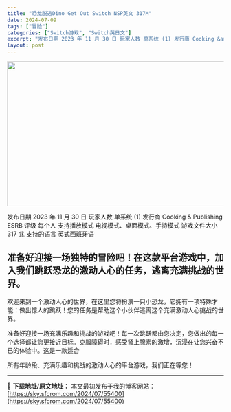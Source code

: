 ```yaml
---
title: "恐龙脱逃Dino Get Out Switch NSP英文 317M"
date: 2024-07-09
tags: ["冒险"]
categories: ["Switch游戏", "Switch英日文"]
excerpt: "发布日期 2023 年 11 月 30 日 玩家人数 单系统 (1) 发行商 Cooking &amp; Publishing ESRB 评级 每个人 支持播放模式 电视模式、桌面模式、手持模式 游戏文件大小 317 兆 支持的语言 英式西班牙语 准备好迎接一场独特的冒险吧！在这款平台游戏中，加入我&hellip;"
layout: post
---
```


<img class="size-full wp-image-55401 aligncenter" src="https://sky.sfcrom.com/wp-content/uploads/2024/07/2024070914410066.webp" alt="" width="600" height="337" />

发布日期 2023 年 11 月 30 日
玩家人数 单系统 (1)
发行商 Cooking &amp; Publishing
ESRB 评级 每个人
支持播放模式 电视模式、桌面模式、手持模式
游戏文件大小 317 兆
支持的语言 英式西班牙语
<h2 class="sc-s17bth-0 bMmuUN">准备好迎接一场独特的冒险吧！在这款平台游戏中，加入我们跳跃恐龙的激动人心的任务，逃离充满挑战的世界。</h2>
欢迎来到一个激动人心的世界，在这里您将扮演一只小恐龙，它拥有一项特殊才能：做出惊人的跳跃！您的任务是帮助这个小伙伴逃离这个充满激动人心挑战的世界。

准备好迎接一场充满乐趣和挑战的游戏吧！每一次跳跃都由您决定，您做出的每一个选择都让您更接近目标。克服障碍时，感受肾上腺素的激增，沉浸在让您兴奋不已的体验中。这是一款适合

所有年龄段、充满乐趣和挑战的激动人心的平台游戏，我们正在等您！

---
📖 **下载地址/原文地址：** 本文最初发布于我的博客网站：[https://sky.sfcrom.com/2024/07/55400](https://sky.sfcrom.com/2024/07/55400)
